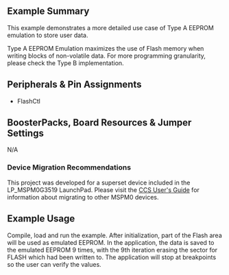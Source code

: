
## Example Summary

This example demonstrates a more detailed use case of Type A EEPROM emulation to store user data.

Type A EEPROM Emulation maximizes the use of Flash memory when writing blocks of non-volatile data.
For more programming granularity, please check the Type B implementation.

## Peripherals & Pin Assignments
- FlashCtl

## BoosterPacks, Board Resources & Jumper Settings
N/A


### Device Migration Recommendations
This project was developed for a superset device included in the LP_MSPM0G3519 LaunchPad. Please
visit the [CCS User's Guide](https://software-dl.ti.com/msp430/esd/MSPM0-SDK/latest/docs/english/tools/ccs_ide_guide/doc_guide/doc_guide-srcs/ccs_ide_guide.html#non-sysconfig-compatible-project-migration)
for information about migrating to other MSPM0 devices.

## Example Usage

Compile, load and run the example.
After initialization, part of the Flash area will be used as emulated EEPROM.
In the application, the data is saved to the emulated EEPROM 9 times, with the 
9th iteration erasing the sector for FLASH which had been written to.
The application will stop at breakpoints so the user can verify the values.

